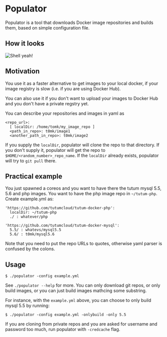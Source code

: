 # Populator

Populator is a tool that downloads Docker image repositories and builds them, based on simple configuration file.

## How it looks

![Shell yeah!](http://i.imgur.com/cjUfPYq.png)

## Motivation

You use it as a faster alternative to get images to your local docker, if your image registry is slow (i.e. if you are using Docker Hub).

You can also use it if you don't want to upload your images to Docker Hub and you don't have a private regstry yet.

You can describe your repositories and images in yaml as

```
<repo_url>:
  [ localDir: /home/tomk/my_image_repo ]
  <path_in_repo>: t0mk/image1
  <another_path_in_repo>: t0mk/image2
```

If you supply the `localDir`, populator will clone the repo to that directory. If you don't supply it, populator will get the repo to `$HOME/<random_number>_repo_name`. If the `localDir` already exists, populator will try to `git pull` there.

## Practical example

You just spawned a coreos and you want to have there the tutum mysql 5.5, 5.6 and php images. You want to have the php image repo in `~/tutum-php`. Create example.yml as:

```
'https://github.com/tutumcloud/tutum-docker-php':
  localDir: ~/tutum-php
  ./ : whatever/php

'https://github.com/tutumcloud/tutum-docker-mysql':
  5.5/ : whatevs/mysql5.5
  5.6/ : t0mk/mysql5.6
```

Note that you need to put the repo URLs to quotes, otherwise yaml parser is confused by the colons.

## Usage

```
$ ./populator -config example.yml
```

See `./populator --help` for more. You can only download git repos, or only build images, or you can just build images mathcing some substring. 

For instance, with the `example.yml` above, you can choose to only build mysql 5.5 by running:

```
$ ./populator -config example.yml -onlybuild -only 5.5
```

If you are cloning from private repos and you are asked for username and password too much, run populator with `-credcache` flag.
